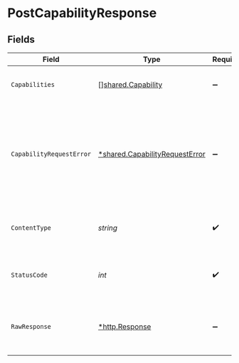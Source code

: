 # PostCapabilityResponse


## Fields

| Field                                                                               | Type                                                                                | Required                                                                            | Description                                                                         |
| ----------------------------------------------------------------------------------- | ----------------------------------------------------------------------------------- | ----------------------------------------------------------------------------------- | ----------------------------------------------------------------------------------- |
| `Capabilities`                                                                      | [][shared.Capability](../../models/shared/capability.md)                            | :heavy_minus_sign:                                                                  | The list of capabilities for the account                                            |
| `CapabilityRequestError`                                                            | [*shared.CapabilityRequestError](../../models/shared/capabilityrequesterror.md)     | :heavy_minus_sign:                                                                  | The request could not be processed due to a state conflict with the target resource |
| `ContentType`                                                                       | *string*                                                                            | :heavy_check_mark:                                                                  | HTTP response content type for this operation                                       |
| `StatusCode`                                                                        | *int*                                                                               | :heavy_check_mark:                                                                  | HTTP response status code for this operation                                        |
| `RawResponse`                                                                       | [*http.Response](https://pkg.go.dev/net/http#Response)                              | :heavy_minus_sign:                                                                  | Raw HTTP response; suitable for custom response parsing                             |